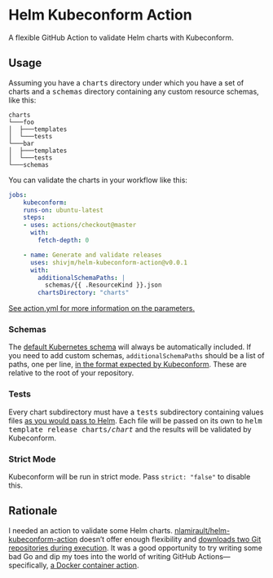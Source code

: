 # Helm Kubeconform Action

A flexible GitHub Action to validate Helm charts with Kubeconform.

## Usage

Assuming you have a <kbd>charts</kbd> directory under which you have a
set of charts and a <kbd>schemas</kbd> directory containing any custom
resource schemas, like this:

```
charts
└───foo
│  ├───templates
│  └───tests
└───bar
│  ├───templates
│  └───tests
└───schemas
```

You can validate the charts in your workflow like this:

```yaml
jobs:
    kubeconform:
    runs-on: ubuntu-latest
    steps:
    - uses: actions/checkout@master
      with:
        fetch-depth: 0

    - name: Generate and validate releases
      uses: shivjm/helm-kubeconform-action@v0.0.1
      with:
        additionalSchemaPaths: |
          schemas/{{ .ResourceKind }}.json
        chartsDirectory: "charts"
```

[See action.yml for more information on the parameters.](action.yml)

### Schemas

The [default Kubernetes
schema](https://github.com/yannh/kubernetes-json-schema/) will always
be automatically included. If you need to add custom schemas,
`additionalSchemaPaths` should be a list of paths, one per line, [in
the format expected by
Kubeconform](https://github.com/yannh/kubeconform/blob/d536a659bdb20ee6d06ab55886b348cd1c0fa21b/Readme.md#overriding-schemas-location---crd-and-openshift-support).
These are relative to the root of your repository.

### Tests

Every chart subdirectory must have a <kbd>tests</kbd> subdirectory
containing values files [as you would pass to
Helm](https://helm.sh/docs/intro/using_helm/#customizing-the-chart-before-installing).
Each file will be passed on its own to <kbd>helm template release
charts/<var>chart</var></kbd> and the results will be validated by
Kubeconform.

### Strict Mode

Kubeconform will be run in strict mode. Pass `strict: "false"` to
disable this.

## Rationale

I needed an action to validate some Helm charts.
[nlamirault/helm-kubeconform-action](https://github.com/nlamirault/helm-kubeconform-action/blob/d29c4d227a42190dae7b25e668a267539d68a6ce/entrypoint.sh#L31-L51)
doesn’t offer enough flexibility and [downloads two Git repositories
during
execution](https://github.com/nlamirault/helm-kubeconform-action/blob/d29c4d227a42190dae7b25e668a267539d68a6ce/entrypoint.sh#L31-L51).
It was a good opportunity to try writing some bad Go and dip my toes
into the world of writing GitHub Actions—specifically, [a Docker
container
action](https://docs.github.com/en/actions/creating-actions/creating-a-docker-container-action).
